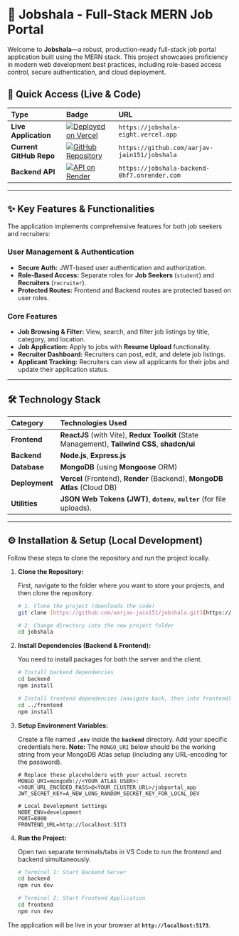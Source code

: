# 🚀 Jobshala - Full-Stack MERN Job Portal

Welcome to **Jobshala**—a robust, production-ready full-stack job portal application built using the MERN stack. This project showcases proficiency in modern web development best practices, including role-based access control, secure authentication, and cloud deployment.

## 🌟 Quick Access (Live & Code)

| Type | Badge | URL |
| :--- | :--- | :--- |
| **Live Application** | [![Deployed on Vercel](https://img.shields.io/badge/LIVE%20APP-VERCEL-21759b?style=for-the-badge&logo=vercel)](https://jobshala-eight.vercel.app) | `https://jobshala-eight.vercel.app` |
| **Current GitHub Repo** | [![GitHub Repository](https://img.shields.io/badge/Code-GitHub-100000?style=for-the-badge&logo=github)](https://github.com/aarjav-jain151/jobshala) | `https://github.com/aarjav-jain151/jobshala` |
| **Backend API** | [![API on Render](https://img.shields.io/badge/API-RENDER-46E3B7?style=for-the-badge&logo=render)](https://jobshala-backend-0hf7.onrender.com) | `https://jobshala-backend-0hf7.onrender.com` |

---

## ✨ Key Features & Functionalities

The application implements comprehensive features for both job seekers and recruiters:

### User Management & Authentication
- **Secure Auth:** JWT-based user authentication and authorization.
- **Role-Based Access:** Separate roles for **Job Seekers** (`student`) and **Recruiters** (`recruiter`).
- **Protected Routes:** Frontend and Backend routes are protected based on user roles.

### Core Features
- **Job Browsing & Filter:** View, search, and filter job listings by title, category, and location.
- **Job Application:** Apply to jobs with **Resume Upload** functionality.
- **Recruiter Dashboard:** Recruiters can post, edit, and delete job listings.
- **Applicant Tracking:** Recruiters can view all applicants for their jobs and update their application status.

---

## 🛠️ Technology Stack

| Category | Technologies Used |
| :--- | :--- |
| **Frontend** | **ReactJS** (with Vite), **Redux Toolkit** (State Management), **Tailwind CSS**, **shadcn/ui** |
| **Backend** | **Node.js**, **Express.js** |
| **Database** | **MongoDB** (using **Mongoose** ORM) |
| **Deployment** | **Vercel** (Frontend), **Render** (Backend), **MongoDB Atlas** (Cloud DB) |
| **Utilities** | **JSON Web Tokens (JWT)**, **`dotenv`**, **`multer`** (for file uploads). |

---

## ⚙️ Installation & Setup (Local Development)

Follow these steps to clone the repository and run the project locally.

1.  **Clone the Repository:**

    First, navigate to the folder where you want to store your projects, and then clone the repository.
    ```bash
    # 1. Clone the project (downloads the code)
    git clone [https://github.com/aarjav-jain151/jobshala.git](https://github.com/aarjav-jain151/jobshala.git)
    
    # 2. Change directory into the new project folder
    cd jobshala
    ```

2.  **Install Dependencies (Backend & Frontend):**

    You need to install packages for both the server and the client.
    ```bash
    # Install backend dependencies
    cd backend
    npm install
    
    # Install frontend dependencies (navigate back, then into frontend)
    cd ../frontend
    npm install
    ```

3.  **Setup Environment Variables:**

    Create a file named **`.env`** inside the **`backend`** directory. Add your specific credentials here. **Note:** The `MONGO_URI` below should be the working string from your MongoDB Atlas setup (including any URL-encoding for the password).
    
    ```env
    # Replace these placeholders with your actual secrets
    MONGO_URI=mongodb://<YOUR_ATLAS_USER>:<YOUR_URL_ENCODED_PASS>@<YOUR_CLUSTER_URL>/jobportal_app
    JWT_SECRET_KEY=A_NEW_LONG_RANDOM_SECRET_KEY_FOR_LOCAL_DEV
    
    # Local Development Settings
    NODE_ENV=development
    PORT=8000
    FRONTEND_URL=http://localhost:5173
    ```

4.  **Run the Project:**

    Open two separate terminals/tabs in VS Code to run the frontend and backend simultaneously.
    ```bash
    # Terminal 1: Start Backend Server
    cd backend
    npm run dev
    
    # Terminal 2: Start Frontend Application
    cd frontend
    npm run dev
    ```

The application will be live in your browser at **`http://localhost:5173`**.
